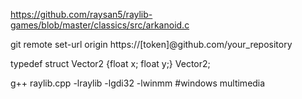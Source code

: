 https://github.com/raysan5/raylib-games/blob/master/classics/src/arkanoid.c  
  
git remote set-url origin https://[token]@github.com/your_repository  
  
typedef struct Vector2 {float x; float y;} Vector2;  
   
g++ raylib.cpp -lraylib -lgdi32 -lwinmm #windows multimedia
